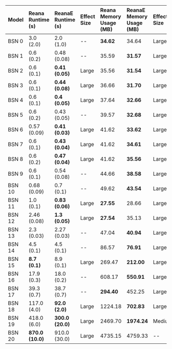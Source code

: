 | Model   | Reana Runtime (s)   | ReanaE Runtime (s)   | Effect Size   | Reana Memory Usage (MB)   | ReanaE Memory Usage (MB)   | Effect Size   |
|:--------|:--------------------|:---------------------|:--------------|:--------------------------|:---------------------------|:--------------|
| BSN 0   | 3.0 (2.0)           | 2.0 (1.0)            | --            | **34.62**                 | 34.64                      | Large         |
| BSN 1   | 0.6 (0.2)           | 0.48 (0.08)          | --            | 35.59                     | **31.57**                  | Large         |
| BSN 2   | 0.6 (0.1)           | **0.41 (0.05)**      | Large         | 35.56                     | **31.54**                  | Large         |
| BSN 3   | 0.6 (0.1)           | **0.44 (0.08)**      | Large         | 36.66                     | **31.70**                  | Large         |
| BSN 4   | 0.6 (0.1)           | **0.4 (0.05)**       | Large         | 37.64                     | **32.66**                  | Large         |
| BSN 5   | 0.6 (0.2)           | 0.43 (0.05)          | --            | 39.57                     | **32.68**                  | Large         |
| BSN 6   | 0.57 (0.09)         | **0.41 (0.03)**      | Large         | 41.62                     | **33.62**                  | Large         |
| BSN 7   | 0.6 (0.1)           | **0.43 (0.04)**      | Large         | 41.62                     | **34.61**                  | Large         |
| BSN 8   | 0.6 (0.2)           | **0.47 (0.04)**      | Large         | 41.62                     | **35.56**                  | Large         |
| BSN 9   | 0.6 (0.1)           | 0.54 (0.08)          | --            | 44.66                     | **38.58**                  | Large         |
| BSN 10  | 0.68 (0.09)         | 0.7 (0.1)            | --            | 49.62                     | **43.54**                  | Large         |
| BSN 11  | 1.0 (0.1)           | **0.83 (0.06)**      | Large         | **27.55**                 | 28.66                      | Large         |
| BSN 12  | 2.46 (0.08)         | **1.3 (0.05)**       | Large         | **27.54**                 | 35.13                      | Large         |
| BSN 13  | 2.3 (0.03)          | 2.27 (0.03)          | --            | 47.04                     | **40.94**                  | Large         |
| BSN 14  | 4.5 (0.1)           | 4.5 (0.1)            | --            | 86.57                     | **76.91**                  | Large         |
| BSN 15  | **8.7 (0.1)**       | 8.9 (0.1)            | Large         | 269.47                    | **212.00**                 | Large         |
| BSN 16  | 17.9 (0.3)          | 18.0 (0.2)           | --            | 608.17                    | **550.91**                 | Large         |
| BSN 17  | 39.3 (0.7)          | 38.7 (0.7)           | --            | **294.40**                | 452.25                     | Large         |
| BSN 18  | 117.0 (4.0)         | **92.0 (2.0)**       | Large         | 1224.18                   | **702.83**                 | Large         |
| BSN 19  | 418.0 (6.0)         | **300.0 (20.0)**     | Large         | 2469.70                   | **1974.24**                | Medium        |
| BSN 20  | **870.0 (10.0)**    | 910.0 (30.0)         | Large         | 4735.15                   | 4759.33                    | --            |